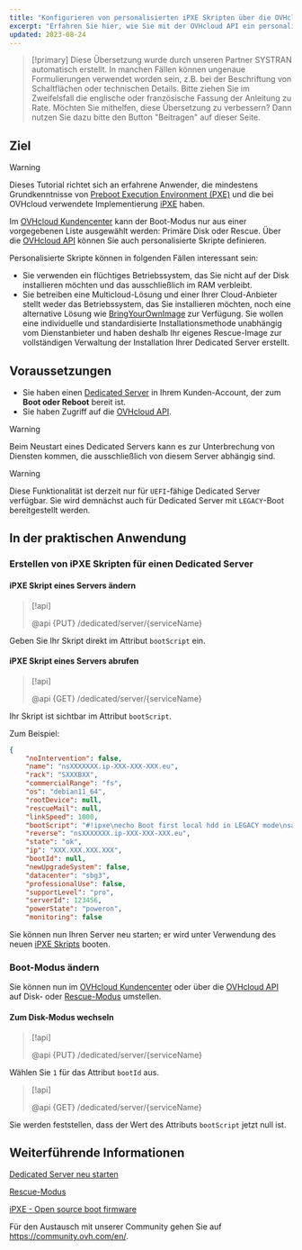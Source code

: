 ```yaml
---
title: "Konfigurieren von personalisierten iPXE Skripten über die OVHcloud API"
excerpt: "Erfahren Sie hier, wie Sie mit der OVHcloud API ein personalisiertes PXE Startskript konfigurieren können, um Ihren Server zu booten"
updated: 2023-08-24
---
```


> [!primary]
> Diese Übersetzung wurde durch unseren Partner SYSTRAN automatisch erstellt. In manchen Fällen können ungenaue Formulierungen verwendet worden sein, z.B. bei der Beschriftung von Schaltflächen oder technischen Details. Bitte ziehen Sie im Zweifelsfall die englische oder französische Fassung der Anleitung zu Rate. Möchten Sie mithelfen, diese Übersetzung zu verbessern? Dann nutzen Sie dazu bitte den Button "Beitragen" auf dieser Seite.
>

## Ziel

> [!warning]
>
> Dieses Tutorial richtet sich an erfahrene Anwender, die mindestens Grundkenntnisse von [Preboot Execution Environment (PXE)](https://en.wikipedia.org/wiki/Preboot_Execution_Environment) und die bei OVHcloud verwendete Implementierung [iPXE](https://ipxe.org/) haben.
>

Im [OVHcloud Kundencenter](https://www.ovh.com/auth/?action=gotomanager&from=https://www.ovh.de/&ovhSubsidiary=de) kann der Boot-Modus nur aus einer vorgegebenen Liste ausgewählt werden: Primäre Disk oder Rescue.
Über die [OVHcloud API](https://api.ovh.com/) können Sie auch personalisierte Skripte definieren.

Personalisierte Skripte können in folgenden Fällen interessant sein:

- Sie verwenden ein flüchtiges Betriebssystem, das Sie nicht auf der Disk installieren möchten und das ausschließlich im RAM verbleibt.
- Sie betreiben eine Multicloud-Lösung und einer Ihrer Cloud-Anbieter stellt weder das Betriebssystem, das Sie installieren möchten, noch eine alternative Lösung wie [BringYourOwnImage](/pages/bare_metal_cloud/dedicated_servers/bring-your-own-image) zur Verfügung. Sie wollen eine individuelle und standardisierte Installationsmethode unabhängig vom Dienstanbieter und haben deshalb Ihr eigenes Rescue-Image zur vollständigen Verwaltung der Installation Ihrer Dedicated Server erstellt.

## Voraussetzungen

- Sie haben einen [Dedicated Server](https://www.ovhcloud.com/de/bare-metal/) in Ihrem Kunden-Account, der zum **Boot oder Reboot** bereit ist.
- Sie haben Zugriff auf die [OVHcloud API](https://api.ovh.com/).

> [!warning]
>
> Beim Neustart eines Dedicated Servers kann es zur Unterbrechung von Diensten kommen, die ausschließlich von diesem Server abhängig sind.
>

> [!warning]
>
> Diese Funktionalität ist derzeit nur für `UEFI`-fähige Dedicated Server verfügbar. Sie wird demnächst auch für Dedicated Server mit `LEGACY`-Boot bereitgestellt werden.

## In der praktischen Anwendung

### Erstellen von iPXE Skripten für einen Dedicated Server <a name="manageIpxeScript"></a>

#### iPXE Skript eines Servers ändern <a name="changeIpxeScript"></a>

> [!api]
>
> @api {PUT} /dedicated/server/{serviceName}
>

Geben Sie Ihr Skript direkt im Attribut `bootScript` ein.

#### iPXE Skript eines Servers abrufen <a name="getIpxeScript"></a>

> [!api]
>
> @api {GET} /dedicated/server/{serviceName}
>

Ihr Skript ist sichtbar im Attribut `bootScript`.

Zum Beispiel:

```json
{
    "noIntervention": false,
    "name": "nsXXXXXXX.ip-XXX-XXX-XXX.eu",
    "rack": "SXXXBXX",
    "commercialRange": "fs",
    "os": "debian11_64",
    "rootDevice": null,
    "rescueMail": null,
    "linkSpeed": 1000,
    "bootScript": "#!ipxe\necho Boot first local hdd in LEGACY mode\nsanboot --no-describe --drive 0x80\nexit 1\n",
    "reverse": "nsXXXXXXX.ip-XXX-XXX-XXX.eu",
    "state": "ok",
    "ip": "XXX.XXX.XXX.XXX",
    "bootId": null,
    "newUpgradeSystem": false,
    "datacenter": "sbg3",
    "professionalUse": false,
    "supportLevel": "pro",
    "serverId": 123456,
    "powerState": "poweron",
    "monitoring": false
```

Sie können nun Ihren Server neu starten; er wird unter Verwendung des neuen [iPXE Skripts](https://ipxe.org/) booten.

### Boot-Modus ändern <a name="leaveIpxeScript"></a>

Sie können nun im [OVHcloud Kundencenter](https://www.ovh.com/auth/?action=gotomanager&from=https://www.ovh.de/&ovhSubsidiary=de) oder über die [OVHcloud API](https://api.ovh.com/) auf Disk- oder [Rescue-Modus](/pages/bare_metal_cloud/dedicated_servers/rescue_mode) umstellen.

#### Zum Disk-Modus wechseln <a name="switchToDisk"></a>

> [!api]
>
> @api {PUT} /dedicated/server/{serviceName}
>

Wählen Sie `1` für das Attribut `bootId` aus.

> [!api]
>
> @api {GET} /dedicated/server/{serviceName}
>

Sie werden feststellen, dass der Wert des Attributs `bootScript` jetzt null ist.

## Weiterführende Informationen <a name="gofurther"></a>

[Dedicated Server neu starten](/pages/bare_metal_cloud/dedicated_servers/getting-started-with-dedicated-server#reboot)

[Rescue-Modus](/pages/bare_metal_cloud/dedicated_servers/rescue_mode)

[iPXE - Open source boot firmware](https://ipxe.org/)

Für den Austausch mit unserer Community gehen Sie auf <https://community.ovh.com/en/>.
